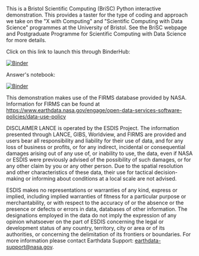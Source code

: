 This is a Bristol Scientific Computing (BriSC) Python interactive demonstration. This provides a taster for the type of coding and approach we take on the "X with Computing" and "Scientific Computing with Data Science" programmes at the University of Bristol. See the BriSC webpage and Postgraduate Programme for Scientific Computing with Data Science for more details.

Click on this link to launch this through BinderHub:

[![Binder](https://mybinder.org/badge_logo.svg)](https://mybinder.org/v2/gh/bri-sc/data-demo/HEAD?urlpath=%2Fdoc%2Ftree%2Fdemo.ipynb)




Answer's notebook:

[![Binder](https://mybinder.org/badge_logo.svg)](https://mybinder.org/v2/gh/bri-sc/data-demo/HEAD?urlpath=%2Fdoc%2Ftree%2Fdemo_ans.ipynb)


This demonstration makes use of the FIRMS database provided by NASA. Information for FIRMS can be found at  
https://www.earthdata.nasa.gov/engage/open-data-services-software-policies/data-use-policy
 
DISCLAIMER
LANCE is operated by the ESDIS Project. The information presented through LANCE, GIBS, Worldview, and FIRMS are 
provided and users bear all responsibility and liability for their use of data, 
and for any loss of business or profits, or for any indirect, incidental or consequential damages arising out of any use of, 
or inability to use, the data, even if NASA or ESDIS were previously advised of the possibility of such damages, 
or for any other claim by you or any other person. Due to the spatial resolution and other characteristics of these data, 
their use for tactical decision-making or informing about conditions at a local scale are not advised.
 
ESDIS makes no representations or warranties of any kind, express or implied, including implied warranties of fitness 
for a particular purpose or merchantability, or with respect to the accuracy of or the absence or the presence or defects 
or errors in data, databases of other information. The designations employed in the data do not imply 
the expression of any opinion whatsoever on the part of ESDIS concerning the legal or development status of any country, 
territory, city or area or of its authorities, or concerning the delimitation of its frontiers or boundaries. 
For more information please contact Earthdata Support: earthdata-support@nasa.gov.
